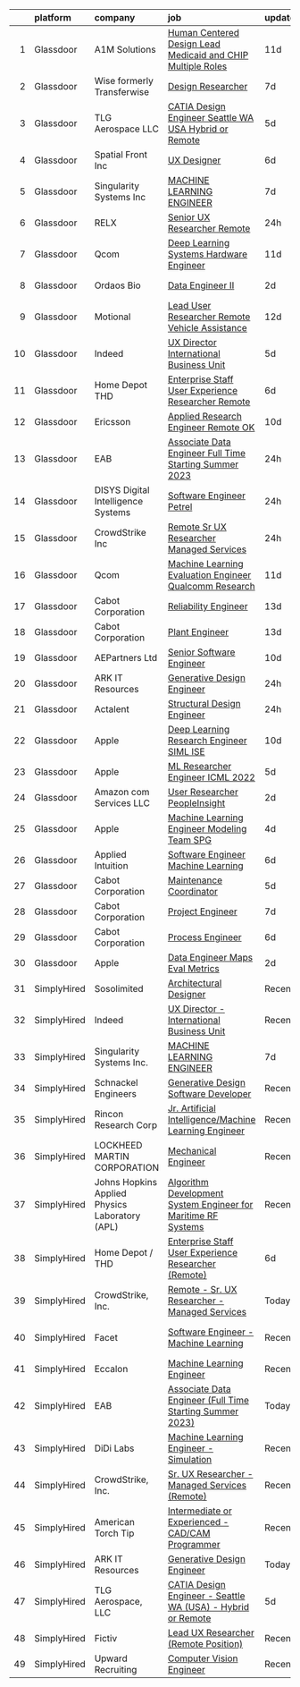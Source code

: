 

|    | platform    | company                                        | job                                                                                                                                                                                                                                                                                                                                                                                                                                                                                                                                                                                                                                                                                                                                                                                                                                                                                                                                                                                                                                                                                                                                                                                                                                                                                                                                                                               | update_time   | location                    |
|---:|:------------|:-----------------------------------------------|:----------------------------------------------------------------------------------------------------------------------------------------------------------------------------------------------------------------------------------------------------------------------------------------------------------------------------------------------------------------------------------------------------------------------------------------------------------------------------------------------------------------------------------------------------------------------------------------------------------------------------------------------------------------------------------------------------------------------------------------------------------------------------------------------------------------------------------------------------------------------------------------------------------------------------------------------------------------------------------------------------------------------------------------------------------------------------------------------------------------------------------------------------------------------------------------------------------------------------------------------------------------------------------------------------------------------------------------------------------------------------------|:--------------|:----------------------------|
|  1 | Glassdoor   | A1M Solutions                                  | [Human Centered Design Lead   Medicaid and CHIP  Multiple Roles ](https://www.glassdoor.com/partner/jobListing.htm?pos=113&ao=1136043&s=58&guid=00000182a569e7979aade48f3330ad3e&src=GD_JOB_AD&t=SR&vt=w&ea=1&cs=1_ff4d6119&cb=1660632557817&jobListingId=1008054171544&jrtk=3-0-1gaimjpu9k24k801-1gaimjpung2er800-41ba618c4ce0747d-)                                                                                                                                                                                                                                                                                                                                                                                                                                                                                                                                                                                                                                                                                                                                                                                                                                                                                                                                                                                                                                             | 11d           | Baltimore, MD               |
|  2 | Glassdoor   | Wise formerly Transferwise                     | [Design Researcher](https://www.glassdoor.com/partner/jobListing.htm?pos=126&ao=1136043&s=58&guid=00000182a569e7979aade48f3330ad3e&src=GD_JOB_AD&t=SR&vt=w&cs=1_6ce92a97&cb=1660632557824&jobListingId=1008061068404&jrtk=3-0-1gaimjpu9k24k801-1gaimjpung2er800-8e8d3fd3090ffea4-)                                                                                                                                                                                                                                                                                                                                                                                                                                                                                                                                                                                                                                                                                                                                                                                                                                                                                                                                                                                                                                                                                                | 7d            | New York, NY                |
|  3 | Glassdoor   | TLG Aerospace  LLC                             | [CATIA Design Engineer   Seattle WA  USA    Hybrid or Remote](https://www.glassdoor.com/partner/jobListing.htm?pos=103&ao=1110586&s=58&guid=00000182a569e7979aade48f3330ad3e&src=GD_JOB_AD&t=SR&vt=w&ea=1&cs=1_e984d7ce&cb=1660632557816&jobListingId=1008065865434&cpc=8795CF9063CD573D&jrtk=3-0-1gaimjpu9k24k801-1gaimjpung2er800-0040c5469c466f80--6NYlbfkN0BKgzQyzTF1Q9mOsR1amaS-juVGLjHt5Cdom-gEF9y-xWqkDHxzYyAYpJ3zUcDhxz4Ucf0zofPiYoEIDmBTRbiOZ55wDGzQ3IoJ104kSJOEtv19uoBn6H2Uul8rVc9knP6AVoyemQZ36veN3QI-BZuLQyoIs5b6xvEs0rEnx54MoqeORBjUJloUumLEXEADN9kZgABrHOQVlVyFPoBUT3swQunDZW6TFQYbCzG6x5y8mrzlA-mra1Qe63-wihTmlZIncVd5mbsEzXaA-woeXccwJCrgw5cQrB4RoRFXd6XF7U26bSPgf7q0xnkbSOFOE_ox55Un-i04gVpbvadvZ_3-VoYPe5du8OZqdF0EjTD64-V-jUwMn-SWYvWERcSyQO2a0cfvyR9iLHoiAKppjQEHMpwT9mNTHJ0jDQ4W19rXmGuXAys618o9AC8GMDPFRGaophqhc1UuQVZDhbNt8nNyXSsDH4_LB5tAu8v1PwZrTK2bLZoO9xyB15muxQp001298UrhAutKzXJJ6jQA1h1-3K2btZ9ijq4%3D)                                                                                                                                                                                                                                                                                                                                                                                                                                              | 5d            | Seattle, WA                 |
|  4 | Glassdoor   | Spatial Front  Inc                             | [UX Designer](https://www.glassdoor.com/partner/jobListing.htm?pos=121&ao=1136043&s=58&guid=00000182a569e7979aade48f3330ad3e&src=GD_JOB_AD&t=SR&vt=w&ea=1&cs=1_c495881b&cb=1660632557823&jobListingId=1008063542038&jrtk=3-0-1gaimjpu9k24k801-1gaimjpung2er800-03ef017a41aa4862-)                                                                                                                                                                                                                                                                                                                                                                                                                                                                                                                                                                                                                                                                                                                                                                                                                                                                                                                                                                                                                                                                                                 | 6d            | Remote                      |
|  5 | Glassdoor   | Singularity Systems Inc                        | [MACHINE LEARNING ENGINEER](https://www.glassdoor.com/partner/jobListing.htm?pos=101&ao=1110586&s=58&guid=00000182a569e7979aade48f3330ad3e&src=GD_JOB_AD&t=SR&vt=w&ea=1&cs=1_2676cd54&cb=1660632557815&jobListingId=1008061183924&cpc=22ABB673398E21F3&jrtk=3-0-1gaimjpu9k24k801-1gaimjpung2er800-7210eacefcc866b2--6NYlbfkN0CtwOkgDuej6vPfWODMxjOIyNEohQmdYMppGq8y8dOpBhDQGscm3dodQ8jwyPYAPvtMN8oOsFtAXeV00_JlJr2hexHfooBDObTkIixtocVIuly5mY_LhOoVsfT3yebNSuw3MixXazDBx5MNcje3IPzphM3oPK2w_zBOyGtydC8v00WH2tx7Qgl3pYOavSXSaCkIsFHnPLfxopghILHHvAiV-0QTlrpviX-nvgvb6qJSHsCIA8h0ie5jBk_dxzbBfpe7sZTknEk0Qswyb5QAtOqs2wklkCMEp4N2yeEWfvXxvoxjjoYiGxH2REBDlWWkB_UggtBkbdgRfhPqkFmvlWw6_mBX146zrSwHbLIicP9UR_Ssv4P3I3GUrYs7vCnx75CS3Ji15E-Wk3LmTcg-EOiE4RBzEEmW1kiA2dNESWd8prJ0i4EaXGN4tloGMMupZpxzoat776UZEQiAwQo-V9ua4zst3KPcHb-fi1vYsatOA_UTIgPVIQwy8pmN0YMcGx3M7M1G-s32jQ%3D%3D)                                                                                                                                                                                                                                                                                                                                                                                                                                                                                                  | 7d            | Princeton, NJ               |
|  6 | Glassdoor   | RELX                                           | [Senior UX Researcher  Remote ](https://www.glassdoor.com/partner/jobListing.htm?pos=128&ao=1136043&s=58&guid=00000182a569e7979aade48f3330ad3e&src=GD_JOB_AD&t=SR&vt=w&cs=1_7712a8a8&cb=1660632557825&jobListingId=1008072671002&jrtk=3-0-1gaimjpu9k24k801-1gaimjpung2er800-4576105019009178-)                                                                                                                                                                                                                                                                                                                                                                                                                                                                                                                                                                                                                                                                                                                                                                                                                                                                                                                                                                                                                                                                                    | 24h           | North Carolina              |
|  7 | Glassdoor   | Qcom                                           | [Deep Learning Systems Hardware Engineer](https://www.glassdoor.com/partner/jobListing.htm?pos=124&ao=1136043&s=58&guid=00000182a569e7979aade48f3330ad3e&src=GD_JOB_AD&t=SR&vt=w&cs=1_64f31250&cb=1660632557824&jobListingId=1008054096328&jrtk=3-0-1gaimjpu9k24k801-1gaimjpung2er800-f2de1cf3034822a6-)                                                                                                                                                                                                                                                                                                                                                                                                                                                                                                                                                                                                                                                                                                                                                                                                                                                                                                                                                                                                                                                                          | 11d           | San Diego, CA               |
|  8 | Glassdoor   | Ordaos Bio                                     | [Data Engineer II](https://www.glassdoor.com/partner/jobListing.htm?pos=104&ao=1110586&s=58&guid=00000182a569e7979aade48f3330ad3e&src=GD_JOB_AD&t=SR&vt=w&cs=1_83f64c90&cb=1660632557815&jobListingId=1008069772532&cpc=155EB9D5185558AF&jrtk=3-0-1gaimjpu9k24k801-1gaimjpung2er800-a52e4f4e1b4705e6--6NYlbfkN0DG4ntHtB_rMsnfhgmnSvK2brktLme1L4SiDeJjQ-izrVOLqRJ5-yjEhSyAj73O13Q6PqClqupxeGeG-RRlaFEm2N2-zOAeczuccoK1YhQQ5XAx-kWA75mS1ghaY2n-Onk6LccoOQo4MSdOSkU5kOz9uNZ6TU69W7mk8WRdunDrmDkPgy7_Nw7Tlc68XH4ocV_QgpaTUTxu_7UqX95sVbfra2A-h0pEnpggo9a2xUHANxNiBt9LKlYVJgy2B6c9k2JWq0cAIjNZ9E4fLsvorCeHZ92jKFnXxmBE0KHFIVHVvSNtSMlC8wcVNMXh5V8JydbT3YYOHC31jOwXYwxDUIve7OvnkaEI5m_NM23ymN92hl8qJGula9PweZLhQUuPsrnsOlf3Y-XYxRios7oL4B93s7FC7pHjjInDPWFKLvEyFGUxUyFQYkaJpEdddfhnR84vwWukUi6ArJzk204Uz30_MTp6JQdNZ0e-A0yOCvdKX2zo9QjLmurLwY43anM3ToF94uBDZjhCxcAjhAreqUZv2nYuM_z7Kr0WXVr2qS993T2kXPS8VikYavBVhe_88wbql3jBE1nZ-gJL7TgjhAKpbY9F6HuJhGEbYgavQTzc-sVZHpMzy9lNETdPaVuzdJhGV3UR5Bc2paa4iP3ohGabvl3Q3dz3yg3x_nVpWVpSEncKtMTJQNGCMXresqnqYgjKWdGq0ZenWs55_nkRWZdWRkxepP02ZX9DWkt-INMlyiYveEuTv6q6-RhGsrcWNSWFq0mLVNHZxbOJGyKZ8al9ewSTwE090mHBrkzU4_5GnTUDw9h6ljF4X_qGzRJkM2wEOfgT1Q5jO3zwIVa_wr1MpzTR3Eam3EAVqBtGSBN1GL76N6fjyeP5ziox-YU1BTTsMNIb8HQMbh4oa8HzfFCo3mpPR1PuoDHvAjCJDfp6cW2pDMVri42buR3vXrrM8USY3S_I5ZROjw%3D%3D)                                                | 2d            | New York, NY                |
|  9 | Glassdoor   | Motional                                       | [Lead User Researcher   Remote Vehicle Assistance](https://www.glassdoor.com/partner/jobListing.htm?pos=127&ao=1136043&s=58&guid=00000182a569e7979aade48f3330ad3e&src=GD_JOB_AD&t=SR&vt=w&cs=1_7856b812&cb=1660632557825&jobListingId=1008051309048&jrtk=3-0-1gaimjpu9k24k801-1gaimjpung2er800-8c92ed74f307c5ce-)                                                                                                                                                                                                                                                                                                                                                                                                                                                                                                                                                                                                                                                                                                                                                                                                                                                                                                                                                                                                                                                                 | 12d           | Santa Monica, CA            |
| 10 | Glassdoor   | Indeed                                         | [UX Director   International Business Unit](https://www.glassdoor.com/partner/jobListing.htm?pos=108&ao=1110586&s=58&guid=00000182a569e7979aade48f3330ad3e&src=GD_JOB_AD&t=SR&vt=w&cs=1_4ef71cb2&cb=1660632557816&jobListingId=1008064793981&cpc=47CFDC01B3F81FAC&jrtk=3-0-1gaimjpu9k24k801-1gaimjpung2er800-83c994506a5b7904--6NYlbfkN0CiRNM7CVr8YueLFKlzwbFWI0o7IjV438l4sVrvKZ0flpURU_mqoI8EbsK64YRr3ODu-8h7Ziiu6H8DRyUh-fCgefPVbobYL8Pb-_6nCRB8eJjoJuMYULuBYZmklPY7CyxQVsbWeA5pn0Rn0P1GtSeUtsxnQ099bmdHLcjqaC088RxaeaFNvPcKjNybKvcHerMYfw-PFa8DMprd3YsvJv8o7yDrqu35rvj34pXMg1c_sCtV_Yk_I-2piBfDea7yCJr7dLUv9MDUEPlyrdqg93kSmV1tZViuJ8TXH9tY8QuxycqyLKFM8hi1LPyiUNrMo6mOZTtvm_2ss-ggwWljSTAoKV0M0i2N9nq62DBUVepDyOdr9wK7cvLjZU0FkuZcx4yTibu5muuEGenhRTdG8UcggiXWhI4r5ru0vMH8qasdIgtivXmy30lKDcGaC325EChBaszUiK-_9vNlgmoa2mEEnGPmb0Bsud9G83J4IEqeuwBiaqjfGuiA-VrV0q602EYFnetV8nqvF4KpNdGKvsXg)                                                                                                                                                                                                                                                                                                                                                                                                                                                                                   | 5d            | New York, NY                |
| 11 | Glassdoor   | Home Depot   THD                               | [Enterprise Staff User Experience Researcher  Remote ](https://www.glassdoor.com/partner/jobListing.htm?pos=118&ao=1136043&s=58&guid=00000182a569e7979aade48f3330ad3e&src=GD_JOB_AD&t=SR&vt=w&cs=1_42c4aedf&cb=1660632557819&jobListingId=1008063577185&jrtk=3-0-1gaimjpu9k24k801-1gaimjpung2er800-98841ea7cd005356-)                                                                                                                                                                                                                                                                                                                                                                                                                                                                                                                                                                                                                                                                                                                                                                                                                                                                                                                                                                                                                                                             | 6d            | Atlanta, GA                 |
| 12 | Glassdoor   | Ericsson                                       | [Applied Research Engineer  Remote OK ](https://www.glassdoor.com/partner/jobListing.htm?pos=120&ao=1136043&s=58&guid=00000182a569e7979aade48f3330ad3e&src=GD_JOB_AD&t=SR&vt=w&cs=1_237aa486&cb=1660632557823&jobListingId=1008056418648&jrtk=3-0-1gaimjpu9k24k801-1gaimjpung2er800-a738decb98a04a21-)                                                                                                                                                                                                                                                                                                                                                                                                                                                                                                                                                                                                                                                                                                                                                                                                                                                                                                                                                                                                                                                                            | 10d           | Plano, TX                   |
| 13 | Glassdoor   | EAB                                            | [Associate Data Engineer  Full Time Starting Summer 2023 ](https://www.glassdoor.com/partner/jobListing.htm?pos=110&ao=1136043&s=58&guid=00000182a569e7979aade48f3330ad3e&src=GD_JOB_AD&t=SR&vt=w&cs=1_d804cd64&cb=1660632557817&jobListingId=1008071825333&jrtk=3-0-1gaimjpu9k24k801-1gaimjpung2er800-30fa73502429d50f-)                                                                                                                                                                                                                                                                                                                                                                                                                                                                                                                                                                                                                                                                                                                                                                                                                                                                                                                                                                                                                                                         | 24h           | Remote                      |
| 14 | Glassdoor   | DISYS   Digital Intelligence Systems           | [Software Engineer   Petrel](https://www.glassdoor.com/partner/jobListing.htm?pos=105&ao=1110586&s=58&guid=00000182a569e7979aade48f3330ad3e&src=GD_JOB_AD&t=SR&vt=w&ea=1&cs=1_e4cffd5a&cb=1660632557816&jobListingId=1008071729128&cpc=FB7E4A1762AE5BEC&jrtk=3-0-1gaimjpu9k24k801-1gaimjpung2er800-7f7b6726ecdef69c--6NYlbfkN0BTYkY06FZEdAAtNWO-eDAfNklmfZymsMF6eFRONl7rAMN5x_2sHrqXfWPo9rHDxSMg5FABS4HuRsZ_ObvgV9Um6ILJGAX6IQzjJtFiOX_X7KTav5Trw_m_yBjeTNyqW_295S-DZj6JhVKds_N-UcxmXytBSwz-0KHbTaP0VNMfuoZO8VgLFCS85chCP9xKCL-80KaeEJ8WUKR9EhoKxrM1YHc5q1MLwLGcFhlcWB-e6c_EUAR7w4lNkXBb6ernoCfa_s5zWjNpFoi3WYZjZdZciTSSkVYy_AOBD_vuu3nsfGOBn5xamlxsvZ-KSpZqpSTpLl5RgXw6IT74S8QUefCmuBhrMu1QtEK5NsjG9krRo-ybKulJ6-SbtkC06Q6UO6v1esiPSJ6iP1sM0-Ie7oFZ0RqjvDTuUN65_cstRr25Ld6YbayHpa3vQH2dK9dvPHB81Ahq9hZx_IabbzY7aXz8QwiSFqRMwgyAXgHcMF_0jmUGWZbS3zJvXcvko4MaMpqwNxclbP8pQgTmr_mhahYI)                                                                                                                                                                                                                                                                                                                                                                                                                                                                                             | 24h           | Houston, TX                 |
| 15 | Glassdoor   | CrowdStrike  Inc                               | [Remote   Sr  UX Researcher   Managed Services](https://www.glassdoor.com/partner/jobListing.htm?pos=107&ao=1110586&s=58&guid=00000182a569e7979aade48f3330ad3e&src=GD_JOB_AD&t=SR&vt=w&cs=1_5ec6d3bf&cb=1660632557816&jobListingId=1008072156152&cpc=32EE424DE2B657EB&jrtk=3-0-1gaimjpu9k24k801-1gaimjpung2er800-5ada6e538c62d506--6NYlbfkN0Cu2CVlb3GO4Nf7aS8SXsFwjpUbSKkwsJRaJhRnAEdqU_xy3wLgqXZvqB2XrW5j1scTVnl1KLL7Uy3SY82WCZ3G4a5y_FqH51gpCuzpcnVjRIt4hc5GwlyTTAuoWWXolDst7nxQGzgy2toSAcZeyuCb-Oh_zoAvqQqetLeDUpHoF4S4chAjMqhEo6SwUG0T9dTV21VIEz8pOZAuFuFymQVEjXV0JIEl7NYw-PmfdX3maI2MzISgdjGdasuTaRP3Rys0juGYoVdRc3IDSsL9yLFgXS8PzeTQLZnQaVyHYTbVUSAWHcfG3_B49MYX5BGrAb6eCVnYAccx558K6OnTstVh7RAciHr0y1UkKxGWrQbx7Czh7lNU6rYDx_JamjGsqOZ6yXXpbtOi12Q21NjY6pPPoslhmuPJ-FxbSAeAESWVAR4uCmJiQzAyx5QcNenLvD1LcbPjXsVEFYd43i9BoMAFJKwZMD4zFUXKjs-QAhrDHj9kZhkm_R0oacDq7Y_HW81WSRFrS1GMVRHeVwqZBjxDM5hiJAL2DH8ITgJpkbMF_FkL6boStTXpbcgR3Gx7gxHOeEa60MwxRBHPP8k4WEYC6d0Uz4nIXQU00Uby_fbh60Th7mMx3rial-2UMxtlDYJYUkVK7HCJEojTSGZQj1J3ZMBm5D92BbLRmmnOm9HKbzTIlAV4_WN07KlHKz2HDwyNjMrgyABC9DnbmuxGAW0mf5qNf7QEioXYbH3Ek9QoI3V6ZvuUQXJw)                                                                                                                                                                                                                                               | 24h           | Los Angeles, CA             |
| 16 | Glassdoor   | Qcom                                           | [Machine Learning Evaluation Engineer  Qualcomm Research](https://www.glassdoor.com/partner/jobListing.htm?pos=125&ao=1136043&s=58&guid=00000182a569e7979aade48f3330ad3e&src=GD_JOB_AD&t=SR&vt=w&cs=1_9bf1d09c&cb=1660632557824&jobListingId=1008053405367&jrtk=3-0-1gaimjpu9k24k801-1gaimjpung2er800-e31e39029997ac08-)                                                                                                                                                                                                                                                                                                                                                                                                                                                                                                                                                                                                                                                                                                                                                                                                                                                                                                                                                                                                                                                          | 11d           | San Diego, CA               |
| 17 | Glassdoor   | Cabot Corporation                              | [Reliability Engineer](https://www.glassdoor.com/partner/jobListing.htm?pos=129&ao=1136043&s=58&guid=00000182a569e7979aade48f3330ad3e&src=GD_JOB_AD&t=SR&vt=w&ea=1&cs=1_ffd10afe&cb=1660632557825&jobListingId=1008047219101&jrtk=3-0-1gaimjpu9k24k801-1gaimjpung2er800-5fcd712e19be0bfd-)                                                                                                                                                                                                                                                                                                                                                                                                                                                                                                                                                                                                                                                                                                                                                                                                                                                                                                                                                                                                                                                                                        | 13d           | Tuscola, IL                 |
| 18 | Glassdoor   | Cabot Corporation                              | [Plant Engineer](https://www.glassdoor.com/partner/jobListing.htm?pos=115&ao=1136043&s=58&guid=00000182a569e7979aade48f3330ad3e&src=GD_JOB_AD&t=SR&vt=w&ea=1&cs=1_64e133e1&cb=1660632557819&jobListingId=1008047461935&jrtk=3-0-1gaimjpu9k24k801-1gaimjpung2er800-2c7b7538a2449344-)                                                                                                                                                                                                                                                                                                                                                                                                                                                                                                                                                                                                                                                                                                                                                                                                                                                                                                                                                                                                                                                                                              | 13d           | Midland, MI                 |
| 19 | Glassdoor   | AEPartners Ltd                                 | [Senior Software Engineer](https://www.glassdoor.com/partner/jobListing.htm?pos=102&ao=1110586&s=58&guid=00000182a569e7979aade48f3330ad3e&src=GD_JOB_AD&t=SR&vt=w&ea=1&cs=1_2f0ceeb5&cb=1660632557816&jobListingId=1008055520626&cpc=63C68CF611DF075E&jrtk=3-0-1gaimjpu9k24k801-1gaimjpung2er800-be056f47ee7e339a--6NYlbfkN0DcOtN4F4E_UjiS2hsSSF-vmkygx0U8enHsl3WEE3ri6579Kh1XFWPZBmV5mne-bwlMKrEWTQ9ZJhgY5ZpGczhc_PkqVKZrJ2ptwIBEVOyNOge2Vof6Mggq3WddErudIkWk7mKkUp9FOBszdco-a3fa648d7B-fgsOF458Y_JGXx7xHkhUtE7291q_d6C4Nd9rzGqSqsdUBL_RRudHRERV762Vys4Y_Zfh_3BOjmCf4A3zB_2THbIntmT9bifwCjB9QBhokKshoEg2_pQhnc_USdImbJbrbL9g5I1uS68cOR8Lky6wnDycXnFRxwt8H_aFIeVE8CIJAj1F3xG10_lWUNnSCylht7LLEQ5hlAOD1QEu9ou7gIufQzjwdlTBMpDGQOjVIMEzHnT50EcXr_ZYdlIhVcwtSZ7bGNM_RTO0BPK1tPHWN3YeNPwnxYUIqsO4TnH44Jm_Ne7Y5HyzqKFh4dV4WN-HVYjOGc5JvSSJGaUWVqCv0ZS90o3IH3n5M70mn9MM_DUPUrw%3D%3D)                                                                                                                                                                                                                                                                                                                                                                                                                                                                                                   | 10d           | Houston, TX                 |
| 20 | Glassdoor   | ARK IT Resources                               | [Generative Design Engineer](https://www.glassdoor.com/partner/jobListing.htm?pos=109&ao=1136043&s=58&guid=00000182a569e7979aade48f3330ad3e&src=GD_JOB_AD&t=SR&vt=w&ea=1&cs=1_64966b28&cb=1660632557816&jobListingId=1008072023675&jrtk=3-0-1gaimjpu9k24k801-1gaimjpung2er800-59d5607c1d7a8210-)                                                                                                                                                                                                                                                                                                                                                                                                                                                                                                                                                                                                                                                                                                                                                                                                                                                                                                                                                                                                                                                                                  | 24h           | Menlo Park, CA              |
| 21 | Glassdoor   | Actalent                                       | [Structural Design Engineer](https://www.glassdoor.com/partner/jobListing.htm?pos=106&ao=1110586&s=58&guid=00000182a569e7979aade48f3330ad3e&src=GD_JOB_AD&t=SR&vt=w&ea=1&cs=1_b8cd8dcd&cb=1660632557816&jobListingId=1008072524579&cpc=7F6F94E2229B3AB5&jrtk=3-0-1gaimjpu9k24k801-1gaimjpung2er800-5a67b7b998d67f9b--6NYlbfkN0ChYVx_I3yfZ_JDY3EFoivtqvi_stwnZ_kRt8Dowt_l_d1ydueao4NE-oUleRJ4yhgvM5-NIUg-psIiKjWyG8bK_8WykpFnhZQccgUZPyTG289LYg1Sr3uqbG6d37BwPOYbFhoInSddoXKaHUCIZXUkbLAt5rXR7TOuPNaG25v7Cbihaw8wHtaI4IY9y9ZW_kjed6CEWDUnLqonpDb2gz_PQXYXeXkWSp_tflYdlIOJl8batnCy1R4MZCtH8ijAKtGWoxSFJe1XwF6ZUPLcjO9MO5rMdbOAXSDNWQdwP-rQuDtWHahvjjIgS7zUYm5AkzY065GEgWgtGdNWPyiTC-kp2H66bdrQvrwhElnSelPZgSC1HNmlqR66LovU22M0amwpyZngkr91WnWsvHiXBbYIww3AWeAjK7KJclQUB82kx_vsTU1AN27CgwAIQsnL2YmzMgIZa5Y1ha4k1bOXHE19kzoAiJ3XJLvUw5dZbjbqwOCJ5IyxDGmSp-Z7MLfIxzbbsB0Vrdp4oofqJtZ-aw3HfbgQNP3EzKlb7CdW9fj_AwqsQmqMTToa5XuJjfXogtaOPHDKRtIMfaZjlbvM1DxcMDXLDgVdSDpxiE9NXUb8MfFzd7cVfBidXM5wukVdBfYhmEv9ELWuc4kbBhYqa0uxdrogzMzeBVd7pIdp1UiV9WsQNMtoQq4dU3smu1NsAzCvYccnuVOMoWNcDceIpZjoy6xjLDfgo-YDRcvLdt2Vjfj6YZdjSwWMJAwlMEnEpx4U5hfXKotF-X9gg6jT4V93dkk8tCUQISVs2GPztLY86pQ3KCgwwQdro682PbW2tazkoig0m5ibFJ06ppvHN8UCBN_LCk5PUO4r2vEWcaGHpvGl3D3KVD8SGISTSMKDx0eD7nQOvpquSMRy5UeoZnMHUG_lc0HxTM2afDhYSktulCYWeAHkfc6ZSjVYYXlGRILDhLWHM06u27SYJ3ZVKkDmuE6msXO4XDZIRG8cTUR8fg%3D%3D) | 24h           | Ridley Park, PA             |
| 22 | Glassdoor   | Apple                                          | [Deep Learning Research Engineer   SIML  ISE](https://www.glassdoor.com/partner/jobListing.htm?pos=130&ao=1136043&s=58&guid=00000182a569e7979aade48f3330ad3e&src=GD_JOB_AD&t=SR&vt=w&cs=1_470c5d80&cb=1660632557825&jobListingId=1008056586303&jrtk=3-0-1gaimjpu9k24k801-1gaimjpung2er800-396b7034e72f856f-)                                                                                                                                                                                                                                                                                                                                                                                                                                                                                                                                                                                                                                                                                                                                                                                                                                                                                                                                                                                                                                                                      | 10d           | Cupertino, CA               |
| 23 | Glassdoor   | Apple                                          | [ML Researcher   Engineer  ICML 2022 ](https://www.glassdoor.com/partner/jobListing.htm?pos=119&ao=1136043&s=58&guid=00000182a569e7979aade48f3330ad3e&src=GD_JOB_AD&t=SR&vt=w&cs=1_aab068c1&cb=1660632557819&jobListingId=1008066264173&jrtk=3-0-1gaimjpu9k24k801-1gaimjpung2er800-44326edd8796c668-)                                                                                                                                                                                                                                                                                                                                                                                                                                                                                                                                                                                                                                                                                                                                                                                                                                                                                                                                                                                                                                                                             | 5d            | Cupertino, CA               |
| 24 | Glassdoor   | Amazon com Services LLC                        | [User Researcher  PeopleInsight](https://www.glassdoor.com/partner/jobListing.htm?pos=123&ao=1136043&s=58&guid=00000182a569e7979aade48f3330ad3e&src=GD_JOB_AD&t=SR&vt=w&cs=1_e036e941&cb=1660632557824&jobListingId=1008069900162&jrtk=3-0-1gaimjpu9k24k801-1gaimjpung2er800-b43c760616da6fc1-)                                                                                                                                                                                                                                                                                                                                                                                                                                                                                                                                                                                                                                                                                                                                                                                                                                                                                                                                                                                                                                                                                   | 2d            | Seattle, WA                 |
| 25 | Glassdoor   | Apple                                          | [Machine Learning Engineer  Modeling Team   SPG](https://www.glassdoor.com/partner/jobListing.htm?pos=114&ao=1136043&s=58&guid=00000182a569e7979aade48f3330ad3e&src=GD_JOB_AD&t=SR&vt=w&cs=1_3ed2f379&cb=1660632557817&jobListingId=1008067850754&jrtk=3-0-1gaimjpu9k24k801-1gaimjpung2er800-06407493694b714b-)                                                                                                                                                                                                                                                                                                                                                                                                                                                                                                                                                                                                                                                                                                                                                                                                                                                                                                                                                                                                                                                                   | 4d            | Cupertino, CA               |
| 26 | Glassdoor   | Applied Intuition                              | [Software Engineer   Machine Learning](https://www.glassdoor.com/partner/jobListing.htm?pos=111&ao=1136043&s=58&guid=00000182a569e7979aade48f3330ad3e&src=GD_JOB_AD&t=SR&vt=w&cs=1_13438cb6&cb=1660632557817&jobListingId=1008062334095&jrtk=3-0-1gaimjpu9k24k801-1gaimjpung2er800-e2a90bcca028d7a2-)                                                                                                                                                                                                                                                                                                                                                                                                                                                                                                                                                                                                                                                                                                                                                                                                                                                                                                                                                                                                                                                                             | 6d            | Mountain View, CA           |
| 27 | Glassdoor   | Cabot Corporation                              | [Maintenance Coordinator](https://www.glassdoor.com/partner/jobListing.htm?pos=122&ao=1136043&s=58&guid=00000182a569e7979aade48f3330ad3e&src=GD_JOB_AD&t=SR&vt=w&ea=1&cs=1_787fd384&cb=1660632557824&jobListingId=1008065917202&jrtk=3-0-1gaimjpu9k24k801-1gaimjpung2er800-e94ddab06f7eaa06-)                                                                                                                                                                                                                                                                                                                                                                                                                                                                                                                                                                                                                                                                                                                                                                                                                                                                                                                                                                                                                                                                                     | 5d            | Carrollton, KY              |
| 28 | Glassdoor   | Cabot Corporation                              | [Project Engineer](https://www.glassdoor.com/partner/jobListing.htm?pos=117&ao=1136043&s=58&guid=00000182a569e7979aade48f3330ad3e&src=GD_JOB_AD&t=SR&vt=w&cs=1_193e4c8b&cb=1660632557819&jobListingId=1008061531769&jrtk=3-0-1gaimjpu9k24k801-1gaimjpung2er800-949074bbe0e2c7ed-)                                                                                                                                                                                                                                                                                                                                                                                                                                                                                                                                                                                                                                                                                                                                                                                                                                                                                                                                                                                                                                                                                                 | 7d            | Carrollton, KY              |
| 29 | Glassdoor   | Cabot Corporation                              | [Process Engineer](https://www.glassdoor.com/partner/jobListing.htm?pos=116&ao=1136043&s=58&guid=00000182a569e7979aade48f3330ad3e&src=GD_JOB_AD&t=SR&vt=w&cs=1_466cd593&cb=1660632557819&jobListingId=1008063768473&jrtk=3-0-1gaimjpu9k24k801-1gaimjpung2er800-0e72892da3ee5ccd-)                                                                                                                                                                                                                                                                                                                                                                                                                                                                                                                                                                                                                                                                                                                                                                                                                                                                                                                                                                                                                                                                                                 | 6d            | Tuscola, IL                 |
| 30 | Glassdoor   | Apple                                          | [Data Engineer  Maps Eval Metrics](https://www.glassdoor.com/partner/jobListing.htm?pos=112&ao=1136043&s=58&guid=00000182a569e7979aade48f3330ad3e&src=GD_JOB_AD&t=SR&vt=w&cs=1_aed694ab&cb=1660632557817&jobListingId=1008070096056&jrtk=3-0-1gaimjpu9k24k801-1gaimjpung2er800-3736d4ec03fcf68a-)                                                                                                                                                                                                                                                                                                                                                                                                                                                                                                                                                                                                                                                                                                                                                                                                                                                                                                                                                                                                                                                                                 | 2d            | Cupertino, CA               |
| 31 | SimplyHired | Sosolimited                                    | [Architectural Designer](https://www.simplyhired.com/job/1wnZZjS_T2B-Khb33FLg8m5W26VpFJO-O7M0joPbDLzOi2-l3WqCTg?q=generative+engineer)                                                                                                                                                                                                                                                                                                                                                                                                                                                                                                                                                                                                                                                                                                                                                                                                                                                                                                                                                                                                                                                                                                                                                                                                                                            | Recently      | Boston, MA                  |
| 32 | SimplyHired | Indeed                                         | [UX Director - International Business Unit](https://www.simplyhired.com/job/YMq3hgLHev26UM-kzSgMsFmXAHBj6GBT3S-_xCePCagDK8n8wcNh5A?q=generative+engineer)                                                                                                                                                                                                                                                                                                                                                                                                                                                                                                                                                                                                                                                                                                                                                                                                                                                                                                                                                                                                                                                                                                                                                                                                                         | Recently      | United States               |
| 33 | SimplyHired | Singularity Systems Inc.                       | [MACHINE LEARNING ENGINEER](https://www.simplyhired.com/job/7MeMHw5Syn-GO3asTMk9cS2Q_nsodF8EGC3wH8FhLNKbyI4L3ygniw?q=generative+engineer)                                                                                                                                                                                                                                                                                                                                                                                                                                                                                                                                                                                                                                                                                                                                                                                                                                                                                                                                                                                                                                                                                                                                                                                                                                         | 7d            | Princeton, NJ               |
| 34 | SimplyHired | Schnackel Engineers                            | [Generative Design Software Developer](https://www.simplyhired.com/job/KE0-EPFCtTp8eniWTTdVA6iqehRWfXqNBvdE0wHECgCONieSBqtj5A?q=generative+engineer)                                                                                                                                                                                                                                                                                                                                                                                                                                                                                                                                                                                                                                                                                                                                                                                                                                                                                                                                                                                                                                                                                                                                                                                                                              | Recently      | Omaha, NE                   |
| 35 | SimplyHired | Rincon Research Corp                           | [Jr. Artificial Intelligence/Machine Learning Engineer](https://www.simplyhired.com/job/Yzv6jPEP7zE7_ZonJrqq1cjJCgndo2RkVZHWRnUDQp3KRVrmx248ag?q=generative+engineer)                                                                                                                                                                                                                                                                                                                                                                                                                                                                                                                                                                                                                                                                                                                                                                                                                                                                                                                                                                                                                                                                                                                                                                                                             | Recently      | Centennial, CO +3 locations |
| 36 | SimplyHired | LOCKHEED MARTIN CORPORATION                    | [Mechanical Engineer](https://www.simplyhired.com/job/DrdYSViEOJmm8VeD-CAIA2QkqGdQTsm45767GHFQXICe0v2HYKc4dg?q=generative+engineer)                                                                                                                                                                                                                                                                                                                                                                                                                                                                                                                                                                                                                                                                                                                                                                                                                                                                                                                                                                                                                                                                                                                                                                                                                                               | Recently      | Liverpool, NY               |
| 37 | SimplyHired | Johns Hopkins Applied Physics Laboratory (APL) | [Algorithm Development System Engineer for Maritime RF Systems](https://www.simplyhired.com/job/BFnJVGGcmbevy7Wk4pFcC4iRnde_7AZCu5hMq5IQGXmhaT2I87kpQw?q=generative+engineer)                                                                                                                                                                                                                                                                                                                                                                                                                                                                                                                                                                                                                                                                                                                                                                                                                                                                                                                                                                                                                                                                                                                                                                                                     | Recently      | Laurel, MD                  |
| 38 | SimplyHired | Home Depot / THD                               | [Enterprise Staff User Experience Researcher (Remote)](https://www.simplyhired.com/job/_6KA6Ot2RbO-Q2l_ypsqbXJEK-0kimHl75gHRJhJiBF8iWuwC5lLew?q=generative+engineer)                                                                                                                                                                                                                                                                                                                                                                                                                                                                                                                                                                                                                                                                                                                                                                                                                                                                                                                                                                                                                                                                                                                                                                                                              | 6d            | Atlanta, GA                 |
| 39 | SimplyHired | CrowdStrike, Inc.                              | [Remote - Sr. UX Researcher - Managed Services](https://www.simplyhired.com/job/Pk2Vho9t5YP_4APwgGYoI-cZPuVF9SApPabxQyXjM8of6V4fWHQvSg?q=generative+engineer)                                                                                                                                                                                                                                                                                                                                                                                                                                                                                                                                                                                                                                                                                                                                                                                                                                                                                                                                                                                                                                                                                                                                                                                                                     | Today         | Austin, TX                  |
| 40 | SimplyHired | Facet                                          | [Software Engineer - Machine Learning](https://www.simplyhired.com/job/rRl7LpYqGiIowLAwzbrNzMgXtXTFbKgtp-z9fo66PKEqX4Q6nYlO_w?q=generative+engineer)                                                                                                                                                                                                                                                                                                                                                                                                                                                                                                                                                                                                                                                                                                                                                                                                                                                                                                                                                                                                                                                                                                                                                                                                                              | Recently      | San Francisco, CA           |
| 41 | SimplyHired | Eccalon                                        | [Machine Learning Engineer](https://www.simplyhired.com/job/z37uoA-U33Yd-ECAlgHqimqFhz1a0M0aWF3E7t3aMoFC0STzAjRntA?q=generative+engineer)                                                                                                                                                                                                                                                                                                                                                                                                                                                                                                                                                                                                                                                                                                                                                                                                                                                                                                                                                                                                                                                                                                                                                                                                                                         | Recently      | Hanover, MD                 |
| 42 | SimplyHired | EAB                                            | [Associate Data Engineer (Full Time Starting Summer 2023)](https://www.simplyhired.com/job/f1RoiFSrzRS0xf4tLj2A6ftpyH6D40Lo_bo1M0ngV2gNT8uzNbo9Dg?q=generative+engineer)                                                                                                                                                                                                                                                                                                                                                                                                                                                                                                                                                                                                                                                                                                                                                                                                                                                                                                                                                                                                                                                                                                                                                                                                          | Today         | Washington, DC +3 locations |
| 43 | SimplyHired | DiDi Labs                                      | [Machine Learning Engineer - Simulation](https://www.simplyhired.com/job/0FIFJ4YUalf3s40eXZAFHstJJzH20E2rQROkdnoUTMS249LqvIcPrw?q=generative+engineer)                                                                                                                                                                                                                                                                                                                                                                                                                                                                                                                                                                                                                                                                                                                                                                                                                                                                                                                                                                                                                                                                                                                                                                                                                            | Recently      | Mountain View, CA           |
| 44 | SimplyHired | CrowdStrike, Inc.                              | [Sr. UX Researcher - Managed Services (Remote)](https://www.simplyhired.com/job/4o1UwcEY7Ck9VGnUSEj115vL84v7-UoBXZ_QtWojvKPRgjdK4zK5-w?q=generative+engineer)                                                                                                                                                                                                                                                                                                                                                                                                                                                                                                                                                                                                                                                                                                                                                                                                                                                                                                                                                                                                                                                                                                                                                                                                                     | Recently      | New York, NY                |
| 45 | SimplyHired | American Torch Tip                             | [Intermediate or Experienced - CAD/CAM Programmer](https://www.simplyhired.com/job/ifV5vJ5oIJ-RFxVjcNkr2FGqpGsMGx_xuALRe694-z420ejluC13oA?q=generative+engineer)                                                                                                                                                                                                                                                                                                                                                                                                                                                                                                                                                                                                                                                                                                                                                                                                                                                                                                                                                                                                                                                                                                                                                                                                                  | Recently      | Bradenton, FL               |
| 46 | SimplyHired | ARK IT Resources                               | [Generative Design Engineer](https://www.simplyhired.com/job/EwWqrgkANL6lz-PNdT1UhB8HsE7wizgTpFFHrw0TcQayG6mdGXK56w?q=generative+engineer)                                                                                                                                                                                                                                                                                                                                                                                                                                                                                                                                                                                                                                                                                                                                                                                                                                                                                                                                                                                                                                                                                                                                                                                                                                        | Today         | Menlo Park, CA              |
| 47 | SimplyHired | TLG Aerospace, LLC                             | [CATIA Design Engineer - Seattle WA (USA) - Hybrid or Remote](https://www.simplyhired.com/job/Jkg1RKmC1DKiU6rumdrIlcicjCprrSiROXt1nxT4zbvjet48dc7HPg?q=generative+engineer)                                                                                                                                                                                                                                                                                                                                                                                                                                                                                                                                                                                                                                                                                                                                                                                                                                                                                                                                                                                                                                                                                                                                                                                                       | 5d            | Seattle, WA                 |
| 48 | SimplyHired | Fictiv                                         | [Lead UX Researcher (Remote Position)](https://www.simplyhired.com/job/rBme7CAXgVXjsuVmZvGSQxQPIbE4G74eJTNlp7r08T6OZmJvZhmlXw?q=generative+engineer)                                                                                                                                                                                                                                                                                                                                                                                                                                                                                                                                                                                                                                                                                                                                                                                                                                                                                                                                                                                                                                                                                                                                                                                                                              | Recently      | Seattle, WA                 |
| 49 | SimplyHired | Upward Recruiting                              | [Computer Vision Engineer](https://www.simplyhired.com/job/rkCRw4L7zZyIjOI7zDuN7ivicgLG8hqhk8yOpjOy7-yVCSDmzkL6ow?q=generative+engineer)                                                                                                                                                                                                                                                                                                                                                                                                                                                                                                                                                                                                                                                                                                                                                                                                                                                                                                                                                                                                                                                                                                                                                                                                                                          | Recently      | Remote                      |